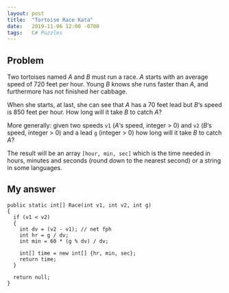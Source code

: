 ```yaml
---
layout: post
title:  "Tortoise Race Kata"
date:   2019-11-06 12:00 -0700
tags:   C# Puzzles
---
```

## Problem

Two tortoises named *A* and *B* must run a race. *A* starts with an average speed of 720 feet per hour. Young *B* knows she runs faster than *A*, and furthermore has not finished her cabbage.

When she starts, at last, she can see that *A* has a 70 feet lead but *B*‘s speed is 850 feet per hour. How long will it take *B* to catch *A*?

More generally: given two speeds `v1` (*A*‘s speed, integer > 0) and `v2` (*B*‘s speed, integer > 0) and a lead `g` (integer > 0) how long will it take *B* to catch *A*?

The result will be an array `[hour, min, sec]` which is the time needed in hours, minutes and seconds (round down to the nearest second) or a string in some languages.

## My answer

<pre><code class="language-csharp">public static int[] Race(int v1, int v2, int g)
{
  if (v1 < v2)
  {
    int dv = (v2 - v1); // net fph
    int hr = g / dv;
    int min = 60 * (g % dv) / dv;

    int[] time = new int[] {hr, min, sec};
    return time;
  }

  return null;
}</code></pre>
